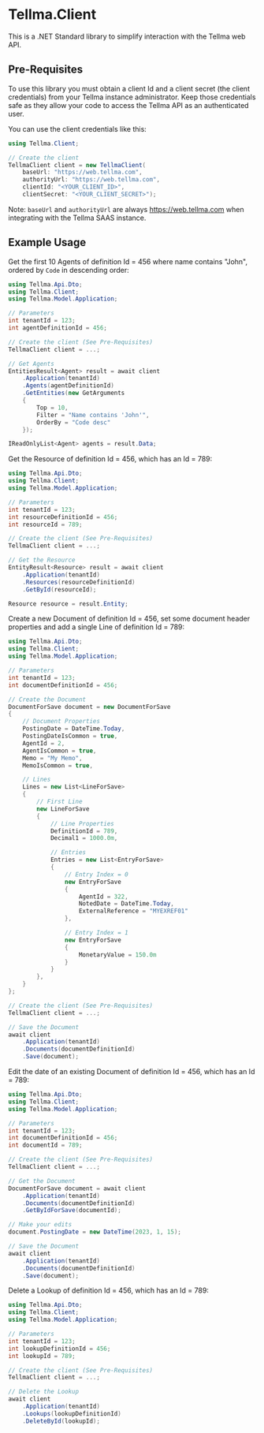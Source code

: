 # Tellma.Client

This is a .NET Standard library to simplify interaction with the Tellma web API.

## Pre-Requisites

To use this library you must obtain a client Id and a client secret (the client credentials) from your Tellma instance administrator. Keep those credentials safe as they allow your code to access the Tellma API as an authenticated user.

You can use the client credentials like this:

```cs
using Tellma.Client;

// Create the client
TellmaClient client = new TellmaClient(
    baseUrl: "https://web.tellma.com",
    authorityUrl: "https://web.tellma.com",
    clientId: "<YOUR_CLIENT_ID>",
    clientSecret: "<YOUR_CLIENT_SECRET>");
```

Note: `baseUrl` and `authorityUrl` are always https://web.tellma.com when integrating with the Tellma SAAS instance.

## Example Usage

Get the first 10 Agents of definition Id = 456 where name contains "John", ordered by `Code` in descending order:
```cs
using Tellma.Api.Dto;
using Tellma.Client;
using Tellma.Model.Application;

// Parameters
int tenantId = 123;
int agentDefinitionId = 456;

// Create the client (See Pre-Requisites)
TellmaClient client = ...;

// Get Agents
EntitiesResult<Agent> result = await client
    .Application(tenantId)
    .Agents(agentDefinitionId)
    .GetEntities(new GetArguments
    {
        Top = 10,
        Filter = "Name contains 'John'",
        OrderBy = "Code desc"  
    });

IReadOnlyList<Agent> agents = result.Data;
```

Get the Resource of definition Id = 456, which has an Id = 789:

```cs
using Tellma.Api.Dto;
using Tellma.Client;
using Tellma.Model.Application;

// Parameters
int tenantId = 123;
int resourceDefinitionId = 456;
int resourceId = 789;

// Create the client (See Pre-Requisites)
TellmaClient client = ...;

// Get the Resource
EntityResult<Resource> result = await client
    .Application(tenantId)
    .Resources(resourceDefinitionId)
    .GetById(resourceId);

Resource resource = result.Entity;
```

Create a new Document of definition Id = 456, set some document header properties and add a single Line of definition Id = 789:
```cs
using Tellma.Api.Dto;
using Tellma.Client;
using Tellma.Model.Application;

// Parameters
int tenantId = 123;
int documentDefinitionId = 456;

// Create the Document
DocumentForSave document = new DocumentForSave
{
    // Document Properties
    PostingDate = DateTime.Today,
    PostingDateIsCommon = true,
    AgentId = 2,
    AgentIsCommon = true,
    Memo = "My Memo",
    MemoIsCommon = true,

    // Lines
    Lines = new List<LineForSave>
    {
        // First Line
        new LineForSave
        {
            // Line Properties
            DefinitionId = 789,
            Decimal1 = 1000.0m,

            // Entries
            Entries = new List<EntryForSave>
            {
                // Entry Index = 0
                new EntryForSave
                {
                    AgentId = 322,
                    NotedDate = DateTime.Today,
                    ExternalReference = "MYEXREF01"
                },

                // Entry Index = 1
                new EntryForSave
                {
                    MonetaryValue = 150.0m
                }
            }
        },
    }
};

// Create the client (See Pre-Requisites)
TellmaClient client = ...;

// Save the Document
await client
    .Application(tenantId)
    .Documents(documentDefinitionId)
    .Save(document);
```

Edit the date of an existing Document of definition Id = 456, which has an Id = 789:
```cs
using Tellma.Api.Dto;
using Tellma.Client;
using Tellma.Model.Application;

// Parameters
int tenantId = 123;
int documentDefinitionId = 456;
int documentId = 789;

// Create the client (See Pre-Requisites)
TellmaClient client = ...;

// Get the Document
DocumentForSave document = await client
    .Application(tenantId)
    .Documents(documentDefinitionId)
    .GetByIdForSave(documentId);

// Make your edits
document.PostingDate = new DateTime(2023, 1, 15);

// Save the Document
await client
    .Application(tenantId)
    .Documents(documentDefinitionId)
    .Save(document);
```

Delete a Lookup of definition Id = 456, which has an Id = 789:
```cs
using Tellma.Api.Dto;
using Tellma.Client;
using Tellma.Model.Application;

// Parameters
int tenantId = 123;
int lookupDefinitionId = 456;
int lookupId = 789;

// Create the client (See Pre-Requisites)
TellmaClient client = ...;

// Delete the Lookup
await client
    .Application(tenantId)
    .Lookups(lookupDefinitionId)
    .DeleteById(lookupId);
```
